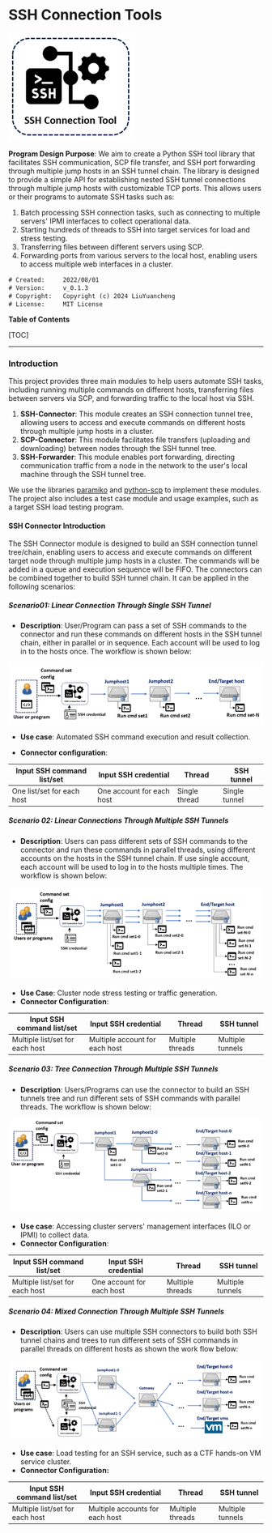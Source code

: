 # SSH Connection Tools

![](doc/img/logo.png)

**Program Design Purpose**: We aim to create a Python SSH tool library that facilitates SSH communication, SCP file transfer, and SSH port forwarding through multiple jump hosts in an SSH tunnel chain. The library is designed to provide a simple API for establishing nested SSH tunnel connections through multiple jump hosts with customizable TCP ports. This allows users or their programs to automate SSH tasks such as:

1. Batch processing SSH connection tasks, such as connecting to multiple servers' IPMI interfaces to collect operational data.
2. Starting hundreds of threads to SSH into target services for load and stress testing.
3. Transferring files between different servers using SCP.
4. Forwarding ports from various servers to the local host, enabling users to access multiple web interfaces in a cluster.

```
# Created:     2022/08/01
# Version:     v_0.1.3
# Copyright:   Copyright (c) 2024 LiuYuancheng
# License:     MIT License  
```

**Table of Contents**

[TOC]

------

### Introduction

This project provides three main modules to help users automate SSH tasks, including running multiple commands on different hosts, transferring files between servers via SCP, and forwarding traffic to the local host via SSH.

1. **SSH-Connector**: This module creates an SSH connection tunnel tree, allowing users to access and execute commands on different hosts through multiple jump hosts in a cluster.
2. **SCP-Connector**: This module facilitates file transfers (uploading and downloading) between nodes through the SSH tunnel tree.
3. **SSH-Forwarder**: This module enables port forwarding, directing communication traffic from a node in the network to the user's local machine through the SSH tunnel tree.

We use the libraries [paramiko](https://www.paramiko.org/) and [python-scp](https://pypi.org/project/scp/) to implement these modules. The project also includes a test case module and usage examples, such as a target SSH load testing program.



#### SSH Connector Introduction

The SSH Connector module is designed to build an SSH connection tunnel tree/chain, enabling users to access and execute commands on different target node through multiple jump hosts in a cluster. The commands will be added in a queue and execution sequence will be FIFO. The connectors can be combined together to build SSH tunnel chain. It can be applied in the following scenarios:

##### Scenario01: Linear Connection Through Single SSH Tunnel

- **Description**: User/Program can pass a set of SSH commands to the connector and run these commands on different hosts in the SSH tunnel chain, either in parallel or in sequence. Each account will be used to log in to the hosts once. The workflow is shown below:

![](doc/img/rm_03_sce1.png)

- **Use case**: Automated SSH command execution and result collection.

- **Connector configuration**:

| Input SSH command list/set | Input SSH credential      | Thread        | SSH tunnel    |
| -------------------------- | ------------------------- | ------------- | ------------- |
| One list/set for each host | One account for each host | Single thread | Single tunnel |



##### Scenario 02: Linear Connections Through Multiple SSH Tunnels

- **Description**: Users can pass different sets of SSH commands to the connector and run these commands in parallel threads, using different accounts on the hosts in the SSH tunnel chain. If use single account, each account will be used to log in to the hosts multiple times. The workflow is shown below:

![](doc/img/rm_04_sce2.png)

- **Use Case**: Cluster node stress testing or traffic generation.
- **Connector Configuration**:

| Input SSH command list/set      | Input SSH credential           | Thread           | SSH tunnel       |
| ------------------------------- | ------------------------------ | ---------------- | ---------------- |
| Multiple list/set for each host | Multiple account for each host | Multiple threads | Multiple tunnels |



##### Scenario 03: Tree Connection Through Multiple SSH Tunnels

- **Description**: Users/Programs can use the connector to build an SSH tunnels tree and run different sets of SSH commands with parallel threads.  The workflow is shown below:

![](doc/img/rm_05_sce3.png)

- **Use case**: Accessing cluster servers' management interfaces (ILO or IPMI) to collect data.
- **Connector Configuration**:

| Input SSH command list/set      | Input SSH credential      | Thread           | SSH tunnel       |
| ------------------------------- | ------------------------- | ---------------- | ---------------- |
| Multiple list/set for each host | One account for each host | Multiple threads | Multiple tunnels |



##### Scenario 04: Mixed Connection Through Multiple SSH Tunnels

- **Description**: Users can use multiple SSH connectors to build both SSH tunnel chains and trees to run different sets of SSH commands in parallel threads on different hosts as shown the work flow below:

![](doc/img/rm_06_sce4.png)

- **Use case**: Load testing for an SSH service, such as a CTF hands-on VM service cluster.
- **Connector Configuration:**

| Input SSH command list/set      | Input SSH credential            | Thread           | SSH tunnel       |
| ------------------------------- | ------------------------------- | ---------------- | ---------------- |
| Multiple list/set for each host | Multiple accounts for each host | Multiple threads | Multiple tunnels |



